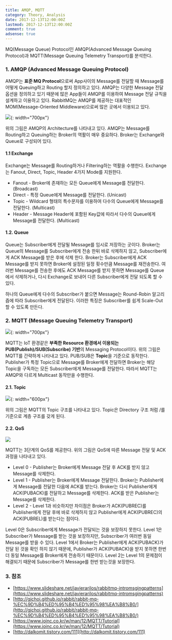 ```yaml
---
title: AMQP, MQTT
category: Theory, Analysis
date: 2017-12-13T12:00:00Z
lastmod: 2017-12-13T12:00:00Z
comment: true
adsense: true
---
```


MQ(Message Queue) Protocol인 AMQP(Advanced Message Queuing Protocol)과 MQTT(Message Queuing Telemetry Transport)를 분석한다.

### 1. AMQP (Advanced Message Queuing Protocol)

AMQP는 **표준 MQ Protocol**으로써 App사이의 Message를 전달할 때 Message를 어떻게 Queuing하고 Routing 할지 정의하고 있다. AMQP는 다양한 Message 전달 옵션을 정의하고 있기 때문에 많은 App들이 AMQP를 이용하여 Message 전달 규칙을 설계하고 이용하고 있다. RabbitMQ는 AMQP를 제공하는 대표적인 MOM(Message-Oriented Middleware)으로써 많은 곳에서 이용되고 있다.

![]({{site.baseurl}}/images/theory_analysis/AMQP_MQTT/AMQP_Architecture.PNG){: width="700px"}

위의 그림은 AMQP의 Architecture를 나타내고 있다. AMQP는 Message를 Routing하고 Queuing하는 Broker의 역활이 매우 중요하다. Broker는 Exchange와 Queue로 구성되어 있다.

#### 1.1 Exchange

Exchange는 Message를 Routing하거나 Filtering하는 역활을 수행한다. Exchange는 Fanout, Direct, Topic, Header 4가지 Mode를 지원한다.

* Fanout - Broker에 존재하는 모든 Queue에게 Message를 전달한다. (Broadcast)
* Direct - 특정 Queue에게 Message를 전달한다. (Unicast)
* Topic - Wildcard 형태의 특수문자를 이용하여 다수의 Queue에게 Message를 전달한다. (Multicast)
* Header - Message Header에 포함된 Key값에 따라서 다수의 Queue에게 Message를 전달한다. (Multicast)

#### 1.2. Queue

Queue는 Subscriber에게 전달될 Message를 임시로 저장하는 곳이다. Broker는 Queue의 Message를 Subscriber에게 전송 한뒤 바로 삭제하지 않고, Subscriber에게 ACK Message를 받은 후에 삭제 한다. Broker는 Subscriber에게 ACK Message를 받지 못하면 Broker에 설정된 일정 횟수만큼 Message를 재전송한다. 여러번 Message를 전송한 후에도 ACK Message를 받지 못하면 Message를 Queue에서 삭제하거나, 다시 Exchange로 보내어 다른 Subscriber에게 전달 되도록 할 수 있다.

하나의 Queue에게 다수의 Subscriber가 붙으면 Message는 Round-Robin 알고리즘에 따라 Subscriber에게 전달된다. 이러한 특징은 Subscriber를 쉽게 Scale-Out 할 수 있도록 만든다.

### 2. MQTT (Message Queuing Telemetry Transport)

![]({{site.baseurl}}/images/theory_analysis/AMQP_MQTT/MQTT_Architecture.PNG){: width="700px"}

MQTT는 IoT 환경같은 **부족한 Resource 환경에서 이용되는 PUB(Publish)/SUB(Subscribe) 기반**의 Messaging Protocol이다. 위의 그림은 MQTT를 간략하게 나타내고 있다. PUB/SUB은 **Topic**을 기준으로 동작한다. Publisher가 특정 Topic으로 Message를 Broker에게 전달하면 Broker는 해당 Topic을 구독하는 모든 Subscriber에게 Message를 전달한다. 따라서 MQTT는 AMQP와 다르게 Multicast 동작만을 수행한다.

#### 2.1. Topic

![]({{site.baseurl}}/images/theory_analysis/AMQP_MQTT/MQTT_Topic.PNG){: width="600px"}

위의 그림은 MQTT의 Topic 구조를 나타내고 있다. Topic은 Directory 구조 처럼 /를 기준으로 계층 구조를 갖게 된다.

#### 2.2. QoS

![]({{site.baseurl}}/images/theory_analysis/AMQP_MQTT/MQTT_QoS.PNG)

MQTT는 3단계의 QoS를 제공한다. 위의 그림은 QoS에 따른 Message 전달 및 ACK 과정을 나타내고 있다.

* Level 0 - Publisher는 Broker에게 Message 전달 후 ACK를 받지 않고 Message를 삭제한다.
* Level 1 - Publisher는 Broker에게 Message 전달한다. Broker는 Publisher에게 Message를 전달한 다음에 ACK를 받는다. Broker는 다시 Publisher에게 ACK(PUBACK)를 전달하고 Message를 삭제한다. ACK를 받은 Publisher는 Message를 삭제한다.
* Level 2 - Level 1과 비슷하지만 차이점은 Broker가 ACK(PUBREC)를 Publisher에게 전달 후에 바로 삭제하지 않고 Publisher에게 ACK(PUBREC)의 ACK(PUBREL)를 받는다는 점이다.

Level 0은 Subscriber에게 Message가 전달되는 것을 보장하지 못한다. Level 1은 Subscriber가 Message를 받는 것을 보장하지만, Subscriber가 여러번 동일 Message를 받을 수 있다. Level 1에서 Broker는 Publisher에게 ACK(PUBACK)가 전달 된 것을 확인 하지 않기 때문에, Publisher가 ACK(PUBACK)을 받지 못하면 한번더 동일 Message를 Broker에게 전송하기 때문이다. Level 2는 Level 1의 문제점이 해결되기 때문에 Subscriber가 Message를 한번 받는것을 보장한다.

### 3. 참조

* [https://www.slideshare.net/javierarilos/rabbitmq-intromsgingpatterns](https://www.slideshare.net/javierarilos/rabbitmq-intromsgingpatterns)
* [http://gjchoi.github.io/rabbit/rabbit-mq-%EC%9D%B4%ED%95%B4%ED%95%98%EA%B8%B0/](http://gjchoi.github.io/rabbit/rabbit-mq-%EC%9D%B4%ED%95%B4%ED%95%98%EA%B8%B0/)
* [https://www.joinc.co.kr/w/man/12/MQTT/Tutorial](https://www.joinc.co.kr/w/man/12/MQTT/Tutorial)
* [http://dalkomit.tistory.com/111](http://dalkomit.tistory.com/111)
